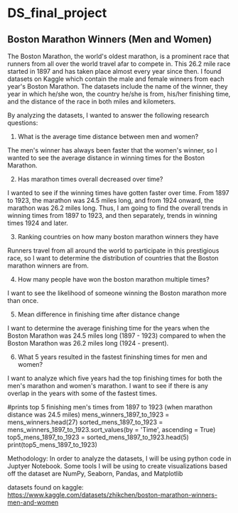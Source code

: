 # DS_final_project

## Boston Marathon Winners (Men and Women)
The Boston Marathon, the world's oldest marathon, is a prominent race that runners from all over the world travel afar to compete in. This 26.2 mile race started in 1897 and has taken place almost every year since then. I found datasets on Kaggle which contain the male and female winners from each year's Boston Marathon. The datasets include the name of the winner, they year in which he/she won, the country he/she is from, his/her finishing time, and the distance of the race in both miles and kilometers. 

By analyzing the datasets, I wanted to answer the following research questions:

1. What is the average time distance between men and women?

The men's winner has always been faster that the women's winner, so I wanted to see the average distance in winning times for the Boston Marathon. 

2. Has marathon times overall decreased over time?

I wanted to see if the winning times have gotten faster over time. 
From 1897 to 1923, the marathon was 24.5 miles long, and from 1924 onward, the marathon was 26.2 miles long. Thus, I am going to find the overall trends in winning times from 1897 to 1923, and then separately, trends in winning times 1924 and later. 

3. Ranking countries on how many boston marathon winners they have

Runners travel from all around the world to participate in this prestigious race, so I want to determine the distribution of countries that the Boston marathon winners are from. 

4. How many people have won the boston marathon multiple times?

I want to see the likelihood of someone winning the Boston marathon more than once.

5. Mean difference in finishing time after distance change

I want to determine the average finishing time for the years when the Boston Marathon was 24.5 miles long (1897 - 1923) compared to when the Boston Marathon was 26.2 miles long (1924 - present). 

6. What 5 years resulted in the fastest fininshing times for men and women?

I want to analyze which five years had the top finishing times for both the men's marathon and women's marathon. I want to see if there is any overlap in the years with some of the fastest times. 

#prints top 5 finishing men's times from 1897 to 1923 (when marathon distance was 24.5 miles)
mens_winners_1897_to_1923 = mens_winners.head(27)
sorted_mens_1897_to_1923 = mens_winners_1897_to_1923.sort_values(by = 'Time', ascending = True)
top5_mens_1897_to_1923 = sorted_mens_1897_to_1923.head(5)
print(top5_mens_1897_to_1923)

Methodology:
In order to analyze the datasets, I will be using python code in Juptyer Notebook. 
Some tools I will be using to create visualizations based off the dataset are NumPy, Seaborn, Pandas, and Matplotlib

datasets found on kaggle: https://www.kaggle.com/datasets/zhikchen/boston-marathon-winners-men-and-women



